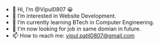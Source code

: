 - 👋 Hi, I’m @Vipul0807 😀
- 👀 I’m interested in Website Development.
- 🌱 I’m currently learning BTech in Computer Engineering.
- 💞️ I'm now looking for job in same domian in future.
- 📫 How to reach me: vipul.patil0807@gmail.com

<!---
Vipul0807/Vipul0807 is a ✨ special ✨ repository because its `README.md` (this file) appears on your GitHub profile.
You can click the Preview link to take a look at your changes.
--->
